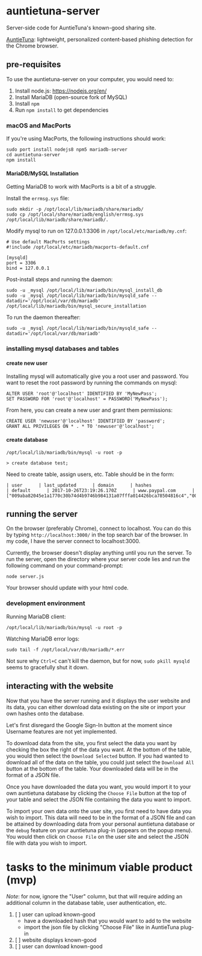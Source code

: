 # auntietuna-server

Server-side code for AuntieTuna's known-good sharing site.

[AuntieTuna](https://github.com/cardi/auntietuna): lightweight,
personalized content-based phishing detection for the Chrome browser.

## pre-requisites
To use the auntietuna-server on your computer, you would need to:

1. Install node.js: https://nodejs.org/en/
2. Install MariaDB (open-source fork of MySQL)
3. Install `npm`
4. Run `npm install` to get dependencies

### macOS and MacPorts

If you're using MacPorts, the following instructions should work:

```
sudo port install nodejs8 npm5 mariadb-server
cd auntietuna-server
npm install
```

#### MariaDB/MySQL Installation

Getting MariaDB to work with MacPorts is a bit of a struggle.

Install the `errmsg.sys` file:

```
sudo mkdir -p /opt/local/lib/mariadb/share/mariadb/
sudo cp /opt/local/share/mariadb/english/errmsg.sys /opt/local/lib/mariadb/share/mariadb/.
```

Modify mysql to run on 127.0.0.1:3306 in `/opt/local/etc/mariadb/my.cnf`:
```
# Use default MacPorts settings
#!include /opt/local/etc/mariadb/macports-default.cnf

[mysqld]
port = 3306
bind = 127.0.0.1
```

Post-install steps and running the daemon:
```
sudo -u _mysql /opt/local/lib/mariadb/bin/mysql_install_db
sudo -u _mysql /opt/local/lib/mariadb/bin/mysqld_safe --datadir='/opt/local/var/db/mariadb'
/opt/local/lib/mariadb/bin/mysql_secure_installation
```

To run the daemon thereafter:
```
sudo -u _mysql /opt/local/lib/mariadb/bin/mysqld_safe --datadir='/opt/local/var/db/mariadb'
```

### installing mysql databases and tables

#### create new user

Installing mysql will automatically give you a root user and password.
You want to reset the root password by running the commands on mysql:

```
ALTER USER 'root'@'localhost' IDENTIFIED BY 'MyNewPass';
SET PASSWORD FOR 'root'@'localhost' = PASSWORD('MyNewPass');
```
From here, you can create a new user and grant them permissions:
```
CREATE USER 'newuser'@'localhost' IDENTIFIED BY 'password';
GRANT ALL PRIVILEGES ON * . * TO 'newuser'@'localhost';
```

#### create database

```
/opt/local/lib/mariadb/bin/mysql -u root -p

> create database test;
```

Need to create table, assign users, etc. Table should be in the form:

```
| user      | last_updated      | domain      | hashes
| default      | 2017-10-26T23:19:26.170Z      | www.paypal.com      | ["009aba82045e1a1770c30b74d4b9746b984131a07fffa014426bca78504816c4","00cc856707b91791dd03b4167953db5942.....]                                                                                                        
```

## running the server
On the browser (preferably Chrome), connect to localhost. You can do
this by typing `http://localhost:3000/` in the top search bar of the
browser. In my code, I have the server connect to localhost:3000.

Currently, the browser doesn't display anything until you run the
server. To run the server, open the directory where your server code
lies and run the following command on your command-prompt:
```
node server.js
```
Your browser should update with your html code.

### development environment

Running MariaDB client:
```
/opt/local/lib/mariadb/bin/mysql -u root -p
```

Watching MariaDB error logs:
```
sudo tail -f /opt/local/var/db/mariadb/*.err
```

Not sure why `Ctrl+C` can't kill the daemon, but for now, `sudo pkill mysqld`
seems to gracefully shut it down.

## interacting with the website

Now that you have the server running and it displays the user website
and its data, you can either download data existing on the site or
import your own hashes onto the database.

Let's first disregard the Google Sign-In button at the moment since
Username features are not yet implemented.

To download data from the site, you first select the data you want by
checking the box the right of the data you want. At the bottom of the
table, you would then select the `Download Selected` button. If you had
wanted to download all of the data on the table, you could just select
the `Download All` button at the bottom of the table. Your downloaded
data will be in the format of a JSON file.

Once you have downloaded the data you want, you would import it to your
own auntietuna database by clicking the `Choose File` button at the top
of your table and select the JSON file containing the data you want to
import.

To import your own data onto the user site, you first need to have data
you wish to import. This data will need to be in the format of a JSON
file and can be attained by downloading data from your personal
auntietuna database or the `debug` feature on your auntietuna plug-in
(appears on the popup menu). You would then click on `Choose File` on
the user site and select the JSON file with data you wish to import.                                                           

# tasks to the minimum viable product (mvp)

_Note_: for now, ignore the "User" column, but that will require adding
an additional column in the database table, user authentication, etc.

1. [ ] user can upload known-good
   - have a downloaded hash that you would want to add to the website
   - import the json file by clicking "Choose File" like in AuntieTuna plug-in
2. [ ] website displays known-good
3. [ ] user can download known-good
